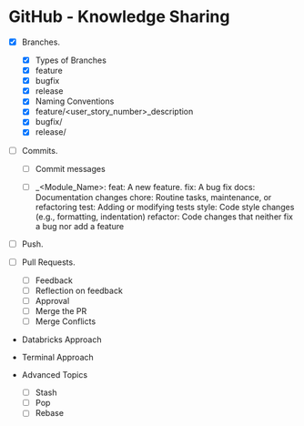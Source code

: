 # GitHub - Knowledge Sharing

- [X] Branches.
    - [X] Types of Branches
    - [X]  feature
    - [X]  bugfix
    - [X]  release
    - [X] Naming Conventions
    - [X] feature/<user_story_number>_description
    - [X] bugfix/
    - [X] release/
- [ ] Commits.
    - [ ] Commit messages
    - [ ] <type>_<Module_Name>: <Description>
          feat: A new feature.
          fix: A bug fix
          docs: Documentation changes
          chore: Routine tasks, maintenance, or refactoring
          test: Adding or modifying tests
          style: Code style changes (e.g., formatting, indentation)
          refactor: Code changes that neither fix a bug nor add a feature


- [ ] Push.

- [ ] Pull Requests.
    - [ ] Feedback
    - [ ] Reflection on feedback
    - [ ] Approval
    - [ ] Merge the PR
    - [ ] Merge Conflicts

- Databricks Approach
- Terminal Approach

- Advanced Topics
    - [ ] Stash
    - [ ] Pop
    - [ ] Rebase

